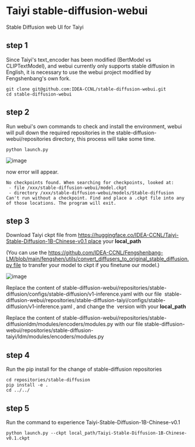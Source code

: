 # Taiyi stable-diffusion-webui
Stable Diffusion web UI for Taiyi


## step 1

Since Taiyi's text_encoder has been modified (BertModel vs CLIPTextModel), and webui currently only supports stable diffusion in English, it is necessary to use the webui project modified by Fengshenbang's own fork.

```
git clone git@github.com:IDEA-CCNL/stable-diffusion-webui.git
cd stable-diffusion-webui
```

## step 2

Run webui's own commands to check and install the environment, webui will pull down the required repositories in the stable-diffusion-webui/repositories directory, this process will take some time.

```
python launch.py
```

![image](https://user-images.githubusercontent.com/4384420/201310784-19f9032a-4b14-4dfe-9d46-8b353bc74c5b.png)

now error will appear.


```
No checkpoints found. When searching for checkpoints, looked at:
 - file /xxx/stable-diffusion-webui/model.ckpt
 - directory /xxx/stable-diffusion-webui/models/Stable-diffusion
Can't run without a checkpoint. Find and place a .ckpt file into any of those locations. The program will exit.
```

## step 3 

Download Taiyi ckpt file from https://huggingface.co/IDEA-CCNL/Taiyi-Stable-Diffusion-1B-Chinese-v0.1 place your **local_path**

(You can use the https://github.com/IDEA-CCNL/Fengshenbang-LM/blob/main/fengshen/utils/convert_diffusers_to_original_stable_diffusion.py file to transfer your model to ckpt if you finetune our model.)

![image](https://user-images.githubusercontent.com/4384420/201311084-751b440b-1a08-41fd-9870-7e7aec9aff16.png)

Replace the content of stable-diffusion-webui/repositories/stable-diffusion/configs/stable-diffusion/v1-inference.yaml with our file  stable-diffusion-webui/repositories/stable-diffusion-taiyi/configs/stable-diffusion/v1-inference.yaml , and change the  version with your **local_path**

Replace the content of stable-diffusion-webui/repositories/stable-diffusionldm/modules/encoders/modules.py with our file stable-diffusion-webui/repositories/stable-diffusion-taiyi/ldm/modules/encoders/modules.py



## step 4

Run the pip install for the change of stable-diffusion repositories

```
cd repositories/stable-diffusion
pip install -e .
cd ../../
```

## step 5

Run the command to experience Taiyi-Stable-Diffusion-1B-Chinese-v0.1

```
python launch.py --ckpt local_path/Taiyi-Stable-Diffusion-1B-Chinese-v0.1.ckpt
```
